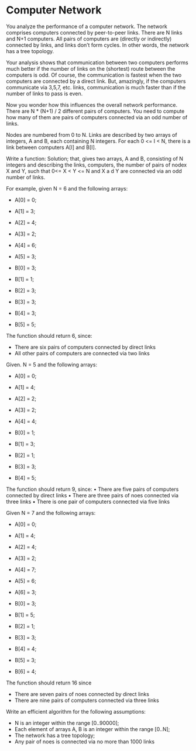 # Computer Network

You analyze the performance of a computer network. The network comprises computers connected by peer-to-peer links. There are N links and N+1 computers. All pairs of computers are (directly or indirectly) connected by links, and links don’t form cycles. In other words, the network has a tree topology.

Your analysis shows that communication between two computers performs much better if the number of links on the (shortest) route between the computers is odd. Of course, the communication is fastest when the two computers are connected by a direct link. But, amazingly, if the computers communicate via 3,5,7, etc. links, communication is much faster than if the number of links to pass is even.

Now you wonder how this influences the overall network performance. There are N * (N+1) / 2 different pairs of computers. You need to compute how many of them are pairs of computers connected via an odd number of links.

Nodes are numbered from 0 to N. Links are described by two arrays of integers, A and B, each containing N integers. For each 0 <= I < N, there is a link between computers A[I] and B[I].

Write a function: Solution; that, gives two arrays, A and B, consisting of N integers and describing the links, computers, the number of pairs of nodex X and Y, such that 0<= X < Y <= N and X a d Y are connected via an odd number of links.

For example, given N = 6 and the following arrays:
- A[0] = 0;
- A[1] = 3;
- A[2] = 4;
- A[3] = 2;
- A[4] = 6;
- A[5] = 3;

- B[0] = 3;
- B[1] = 1;
- B[2] = 3;
- B[3] = 3;
- B[4] = 3;
- B[5] = 5;

The function should return 6, since:
- There are six pairs of computers connected by direct links
- All other pairs of computers are connected via two links

Given. N = 5 and the following arrays:
- A[0] = 0;
- A[1] = 4;
- A[2] = 2;
- A[3] = 2;
- A[4] = 4;

- B[0] = 1;
- B[1] = 3;
- B[2] = 1;
- B[3] = 3;
- B[4] = 5;

The function should return 9, since:
•	There are five pairs of computers connected by direct links
•	There are three pairs of noes connected via three links
•	There is one pair of computers connected via five links

Given N = 7 and the following arrays:
- A[0] = 0;
- A[1] = 4;
- A[2] = 4;
- A[3] = 2;
- A[4] = 7;
- A[5] = 6;
- A[6] = 3;

- B[0] = 3;
- B[1] = 5;
- B[2] = 1;
- B[3] = 3;
- B[4] = 4;
- B[5] = 3;
- B[6] = 4;

The function should return 16 since
- There are seven pairs of noes connected by direct links
- There are nine pairs of computers connected via three links

Write an efficient algorithm for the following assumptions:
- N is an integer within the range [0..90000];
- Each element of arrays A, B is an integer within the range [0..N];
- The network has a tree topology;
- Any pair of noes is connected via no more than 1000 links
